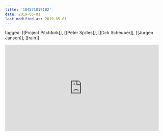 ```yaml
---
title: '184571817102'
date: 2019-05-01
last_modified_at: 2019-05-01
---
```

tagged: [[Project Pitchfork]], [[Peter Spilles]], [[Dirk Scheuber]], [[Jurgen Jansen]], [[rain]]
<iframe allow="accelerometer; autoplay; clipboard-write; encrypted-media; gyroscope; picture-in-picture" allowfullscreen="" frameborder="0" height="281" id="youtube_iframe" src="https://www.youtube.com/embed/hCPVLjrHDTs?feature=oembed&amp;enablejsapi=1&amp;origin=https://safe.txmblr.com&amp;wmode=opaque" width="500"></iframe>